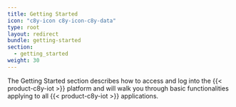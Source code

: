 ```yaml
---
title: Getting Started
icon: "c8y-icon c8y-icon-c8y-data"
type: root
layout: redirect
bundle: getting-started
section: 
  - getting_started
weight: 30
---
```


The Getting Started section describes how to access and log into the {{< product-c8y-iot >}} platform and will walk you through basic functionalities applying to all {{< product-c8y-iot >}} applications.



